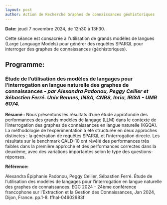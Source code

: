 ```yaml
---
layout: post
author: Action de Recherche Graphes de connaissances géohistoriques
---
```


**Date:** jeudi 7 novembre 2024, de 12h30 à 13h30. 

Cette séance est consacrée à l'utilisation de grands modèles de langues (Large Language Models) pour générer des requêtes SPARQL pour interroger des graphes de connaissances (géohistoriques).

## Programme:

### Étude de l’utilisation des modèles de langages pour l’interrogation en langue naturelle des graphes de connaissances - *par Alexandra Padonou, Peggy Cellier et Sébastien Ferré. Univ Rennes, INSA, CNRS, Inria, IRISA - UMR 6074.*

**Résumé :**
Nous présentons les résultats d’une étude approfondie des performances des grands modèles de langage (LLM) dans le contexte de l’interrogation des graphes de connaissances en langue naturelle (KGQA).
La méthodologie de l’expérimentation a été structurée en deux approches distinctes : la génération de requêtes SPARQL et l’interrogation directe. Les résultats sur le benchmark QALD-10 ont révélé des performances très faibles dans
la première approche et des performances correctes dans la deuxième, avec des variations importantes selon le type des questions-réponses.

**Référence:** 

Alexandra Épiphanie Padonou, Peggy Cellier, Sébastien Ferré. Étude de l’utilisation des modèles de langages pour l’interrogation en langue naturelle des graphes de connaissances. EGC 2024 - 24ème conférence francophone sur l’Extraction et la Gestion des Connaissances, Jan 2024, Dijon, France. pp.1-8. ffhal-04602983f
